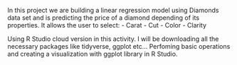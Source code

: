 In this project we are building a linear regression model using Diamonds data set and is predicting the price of a diamond depending of its properties.
It allows the user to select: - Carat - Cut - Color - Clarity

Using R Studio cloud version in this activity.
I will be downloading all the necessary packages like tidyverse, ggplot etc...
Perfoming basic operations and creating a visualization with ggplot library in R Studio.

